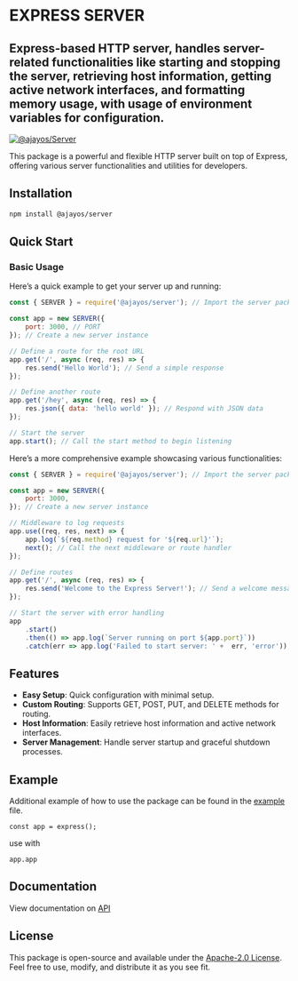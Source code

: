 # EXPRESS SERVER

## Express-based HTTP server, handles server-related functionalities like starting and stopping the server, retrieving host information, getting active network interfaces, and formatting memory usage, with usage of environment variables for configuration.

[![@ajayos/Server](https://img.shields.io/npm/v/@ajayos/server.svg)](https://www.npmjs.com/package/@ajayos/server)

This package is a powerful and flexible HTTP server built on top of Express, offering various server functionalities and utilities for developers.

## Installation

```bash
npm install @ajayos/server
```

## Quick Start

### Basic Usage

Here’s a quick example to get your server up and running:

```javascript
const { SERVER } = require('@ajayos/server'); // Import the server package

const app = new SERVER({
	port: 3000, // PORT
}); // Create a new server instance

// Define a route for the root URL
app.get('/', async (req, res) => {
	res.send('Hello World'); // Send a simple response
});

// Define another route
app.get('/hey', async (req, res) => {
	res.json({ data: 'hello world' }); // Respond with JSON data
});

// Start the server
app.start(); // Call the start method to begin listening
```

Here’s a more comprehensive example showcasing various functionalities:

```javascript
const { SERVER } = require('@ajayos/server'); // Import the server package

const app = new SERVER({
	port: 3000,
}); // Create a new server instance

// Middleware to log requests
app.use((req, res, next) => {
	app.log(`${req.method} request for '${req.url}'`);
	next(); // Call the next middleware or route handler
});

// Define routes
app.get('/', async (req, res) => {
	res.send('Welcome to the Express Server!'); // Send a welcome message
});

// Start the server with error handling
app
	.start()
	.then(() => app.log(`Server running on port ${app.port}`))
	.catch(err => app.log('Failed to start server: ' +  err, 'error'));
```

## Features

- **Easy Setup**: Quick configuration with minimal setup.
- **Custom Routing**: Supports GET, POST, PUT, and DELETE methods for routing.
- **Host Information**: Easily retrieve host information and active network interfaces.
- **Server Management**: Handle server startup and graceful shutdown processes.

## Example

Additional example of how to use the package can be found in the [example](./example.js) file.

`const app = express();`

use with

```
app.app
```

## Documentation

View documentation on [API](./API.md)


## License

This package is open-source and available under the [Apache-2.0 License](./LICENSE). Feel free to use, modify, and distribute it as you see fit.
